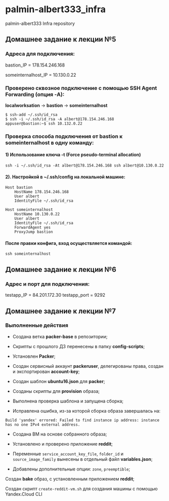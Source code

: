 # palmin-albert333_infra

palmin-albert333 Infra repository

## Домашнее задание к лекции №5

### Адреса для подключения:

bastion_IP = 178.154.246.168

someinternalhost_IP = 10.130.0.22

### Проверено сквозное подключение с помощью SSH Agent Forwarding (опция -A):

**localworksation** -> **bastion** -> **someinternalhost**
```
$ ssh-add ~/.ssh/id_rsa
$ ssh -i ~/.ssh/id_rsa -A albert@178.154.246.168
appuser@bastion:~$ ssh 10.132.0.22
```

### Проверка способа подключения от bastion к someinternalhost в одну команду:

#### 1) Использование ключа -t (Force pseudo-terminal allocation)
```ssh -i ~/.ssh/id_rsa -At albert@178.154.246.168 ssh albert@10.130.0.22```

#### 2). Настройкой в ~/.ssh/config на локальной машине:
```
Host bastion
    HostName 178.154.246.168
    User albert
    IdentityFile ~/.ssh/id_rsa

Host someinternalhost
    HostName 10.130.0.22
    User albert
    IdentityFile ~/.ssh/id_rsa
    ForwardAgent yes
    ProxyJump bastion
```
#### После правки конфига, вход осуществляется командой:
```ssh someinternalhost```

## Домашнее задание к лекции №6

### Адрес и порт для подключения:

testapp_IP = 84.201.172.30
testapp_port = 9292

## Домашнее задание к лекции №7

### Выполненные действия

- Создана ветка **packer-base** в репозитории;

- Скрипты с прошлого ДЗ перенесены в папку **config-scripts**;

- Установлен **Packer**;

- Создан сервисный аккаунт **packeruser**, делегированы права, создан и экспортирован **account-key**;

- Создан шаблон **ubuntu16.json** для **packer**;

- Созданы скрипты для **provision** образа;

- Выполнена проверка шаблона и запущена сборка;

- Исправлена ошибка, из-за которой сборка образа завершалась на:


```
Build 'yandex' errored: Failed to find instance ip address: instance has no one IPv4 external address.
```

- Создана ВМ на основе собранного образа;

- Установлено и проверено приложение **reddit**;

- Переменные
`service_account_key_file`, `folder_id` и `source_image_family`
вынесены в отдельный файл **variables.json**;

- Добавлены дополнительные опции:
`zone`, `preemptible`;

Создан **bake** образ, с установленным приложением **reddit**;

Создан скрипт `create-reddit-vm.sh` для создания машины с помощью Yandex.Cloud CLI
